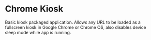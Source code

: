 Chrome Kiosk
============

Basic kiosk packaged application. Allows any URL to be loaded as a fullscreen kiosk in Google Chrome or Chrome OS, also disables device sleep mode while app is running.